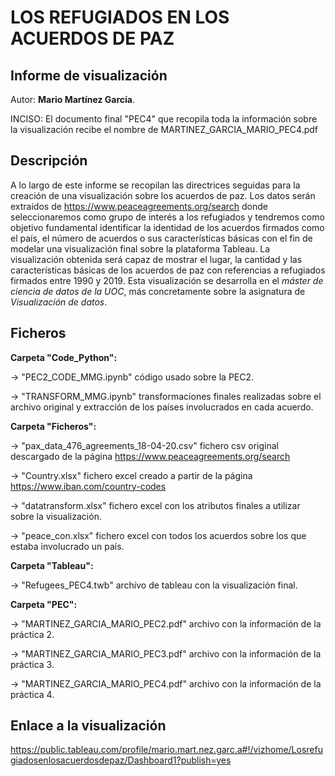 # LOS REFUGIADOS EN LOS ACUERDOS DE PAZ
## Informe de visualización

Autor: **Mario Martínez García**.

INCISO: El documento final "PEC4" que recopila toda la información sobre la visualización recibe el nombre de MARTINEZ_GARCIA_MARIO_PEC4.pdf

## Descripción

A lo largo de este informe se recopilan las directrices seguidas para la creación de una visualización sobre los acuerdos de paz. Los datos serán extraídos de https://www.peaceagreements.org/search donde seleccionaremos como grupo de interés a los refugiados y tendremos como objetivo fundamental identificar la identidad de los acuerdos firmados como el país, el número de acuerdos o sus características básicas con el fin de modelar una visualización final sobre la plataforma Tableau. La visualización obtenida será capaz de mostrar el lugar, la cantidad y las características básicas de los acuerdos de paz con referencias a refugiados firmados entre 1990 y 2019. Esta visualización se desarrolla en el _máster de ciencia de datos de la UOC_, más concretamente sobre la asignatura de _Visualización de datos_.

## Ficheros 

__Carpeta "Code_Python":__

  &rarr; "PEC2_CODE_MMG.ipynb" código usado sobre la PEC2.

  &rarr; "TRANSFORM_MMG.ipynb" transformaciones finales realizadas sobre el archivo original y extracción de los países involucrados en cada acuerdo.
                 
                 
__Carpeta "Ficheros":__

  &rarr; "pax_data_476_agreements_18-04-20.csv" fichero csv original descargado de la página https://www.peaceagreements.org/search
  
  &rarr; "Country.xlsx" fichero excel creado a partir de la página https://www.iban.com/country-codes
  
  &rarr; "datatransform.xlsx" fichero excel con los atributos finales a utilizar sobre la visualización.
  
  &rarr; "peace_con.xlsx" fichero excel con todos los acuerdos sobre los que estaba involucrado un país.

__Carpeta "Tableau":__

  &rarr; "Refugees_PEC4.twb" archivo de tableau con la visualización final.
  
__Carpeta "PEC":__

  &rarr; "MARTINEZ_GARCIA_MARIO_PEC2.pdf" archivo con la información de la práctica 2. 
  
  &rarr; "MARTINEZ_GARCIA_MARIO_PEC3.pdf" archivo con la información de la práctica 3.
  
  &rarr; "MARTINEZ_GARCIA_MARIO_PEC4.pdf" archivo con la información de la práctica 4. 

## Enlace a la visualización

https://public.tableau.com/profile/mario.mart.nez.garc.a#!/vizhome/Losrefugiadosenlosacuerdosdepaz/Dashboard1?publish=yes
